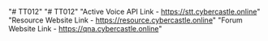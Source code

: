 "# TT012" 
"# TT012" 
"Active Voice API Link - https://stt.cybercastle.online"
"Resource Website Link - https://resource.cybercastle.online"
"Forum Website Link - https://qna.cybercastle.online"
